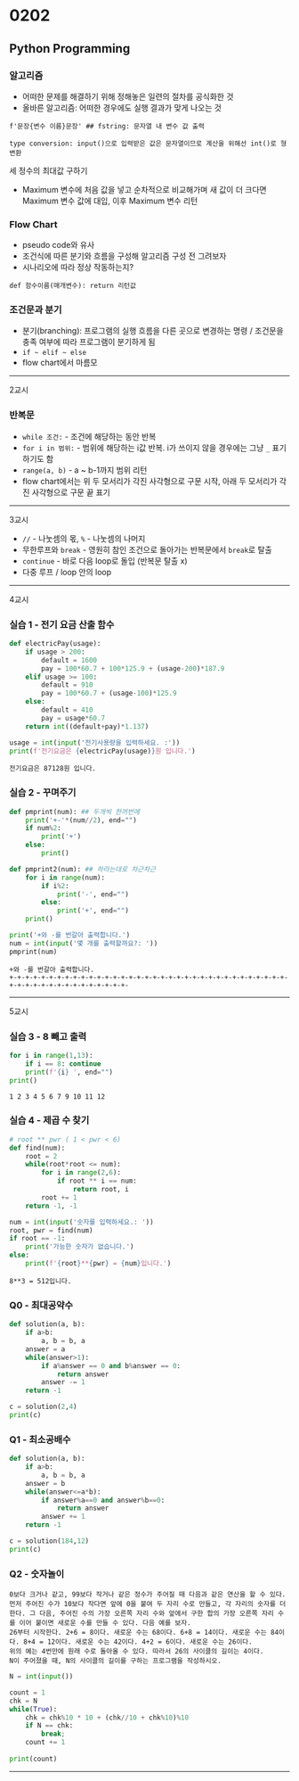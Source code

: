 # 0202

## Python Programming

### 알고리즘
- 어떠한 문제를 해결하기 위해 정해놓은 일련의 절차를 공식화한 것
- 올바른 알고리즘: 어떠한 경우에도 실행 결과가 맞게 나오는 것

```f'문장{변수 이름}문장' ## fstring: 문자열 내 변수 값 출력```

```
type conversion: input()으로 입력받은 값은 문자열이므로 계산을 위해선 int()로 형 변환
```

세 정수의 최대값 구하기
- Maximum 변수에 처음 값을 넣고 순차적으로 비교해가며 새 값이 더 크다면 Maximum 변수 값에 대입, 이후 Maximum 변수 리턴

### Flow Chart
- pseudo code와 유사
- 조건식에 따른 분기와 흐름을 구성해 알고리즘 구성 전 그려보자
- 시나리오에 따라 정상 작동하는지?

```def 함수이름(매개변수): return 리턴값```

### 조건문과 분기
- 분기(branching): 프로그램의 실행 흐름을 다른 곳으로 변경하는 명령 / 조건문을 충족 여부에 따라 프로그램이 분기하게 됨
- ``if ~ elif ~ else``
- flow chart에서 마름모
---
2교시

### 반복문
- ``while 조건:`` - 조건에 해당하는 동안 반복
- ``for i in 범위:`` - 범위에 해당하는 i값 반복. i가 쓰이지 않을 경우에는 그냥 ``_`` 표기하기도 함
- ``range(a, b)`` - a ~ b-1까지 범위 리턴
- flow chart에서는 위 두 모서리가 각진 사각형으로 구문 시작, 아래 두 모서리가 각진 사각형으로 구문 끝 표기
---
3교시
- ``//`` - 나눗셈의 몫, ``%`` - 나눗셈의 나머지
- 무한루프와 ``break`` - 영원히 참인 조건으로 돌아가는 반복문에서 ``break``로 탈출
- ``continue`` - 바로 다음 loop로 돌입 (반복문 탈출 x)
- 다중 루프 / loop 안의 loop
---
4교시

### 실습 1 - 전기 요금 산출 함수
``` python
def electricPay(usage):
    if usage > 200:
        default = 1600
        pay = 100*60.7 + 100*125.9 + (usage-200)*187.9
    elif usage >= 100:
        default = 910
        pay = 100*60.7 + (usage-100)*125.9
    else:
        default = 410
        pay = usage*60.7
    return int((default+pay)*1.137)

usage = int(input('전기사용량을 입력하세요. :'))
print(f'전기요금은 {electricPay(usage)}원 입니다.')
```
```
전기요금은 87128원 입니다.
```


### 실습 2 - 꾸며주기
``` python
def pmprint(num): ## 두개씩 한꺼번에
    print('+-'*(num//2), end="")
    if num%2:
        print('+')
    else:
        print()

def pmprint2(num): ## 하라는대로 차근차근
    for i in range(num):
        if i%2:
            print('-', end="")
        else:
            print('+', end="")
    print()

print('+와 -를 번갈아 출력합니다.')
num = int(input('몇 개를 출력할까요?: '))
pmprint(num)
```

```
+와 -를 번갈아 출력합니다.
+-+-+-+-+-+-+-+-+-+-+-+-+-+-+-+-+-+-+-+-+-+-+-+-+-+-+-+-+-+-+-+-+-+-+-+-+-+-+-+-+-+-+-+-+-+-+-+-+-+-
```
---
5교시

### 실습 3 - 8 빼고 출력
``` python
for i in range(1,13):
    if i == 8: continue
    print(f'{i} ', end="")
print()
```
```
1 2 3 4 5 6 7 9 10 11 12 
```

### 실습 4 - 제곱 수 찾기
``` python
# root ** pwr ( 1 < pwr < 6)
def find(num):
    root = 2
    while(root*root <= num):
        for i in range(2,6):
            if root ** i == num:
                return root, i
        root += 1
    return -1, -1

num = int(input('숫자를 입력하세요.: '))
root, pwr = find(num)
if root == -1:
    print('가능한 숫자가 없습니다.')
else:
    print(f'{root}**{pwr} = {num}입니다.')
```
```
8**3 = 512입니다.
```

### Q0 - 최대공약수
``` python
def solution(a, b):
    if a>b:
        a, b = b, a
    answer = a
    while(answer>1):
        if a%answer == 0 and b%answer == 0:
            return answer
        answer -= 1
    return -1

c = solution(2,4)
print(c)
```

### Q1 - 최소공배수
``` python
def solution(a, b):
    if a>b:
        a, b = b, a
    answer = b
    while(answer<=a*b):
        if answer%a==0 and answer%b==0:
            return answer
        answer += 1
    return -1

c = solution(184,12)
print(c)
```
### Q2 - 숫자놀이
```
0보다 크거나 같고, 99보다 작거나 같은 정수가 주어질 때 다음과 같은 연산을 할 수 있다. 먼저 주어진 수가 10보다 작다면 앞에 0을 붙여 두 자리 수로 만들고, 각 자리의 숫자를 더한다. 그 다음, 주어진 수의 가장 오른쪽 자리 수와 앞에서 구한 합의 가장 오른쪽 자리 수를 이어 붙이면 새로운 수를 만들 수 있다. 다음 예를 보자.
26부터 시작한다. 2+6 = 8이다. 새로운 수는 68이다. 6+8 = 14이다. 새로운 수는 84이다. 8+4 = 12이다. 새로운 수는 42이다. 4+2 = 6이다. 새로운 수는 26이다.
위의 예는 4번만에 원래 수로 돌아올 수 있다. 따라서 26의 사이클의 길이는 4이다.
N이 주어졌을 때, N의 사이클의 길이를 구하는 프로그램을 작성하시오.
```
``` python
N = int(input())

count = 1
chk = N
while(True):
    chk = chk%10 * 10 + (chk//10 + chk%10)%10
    if N == chk:
        break;
    count += 1
    
print(count)
```
---